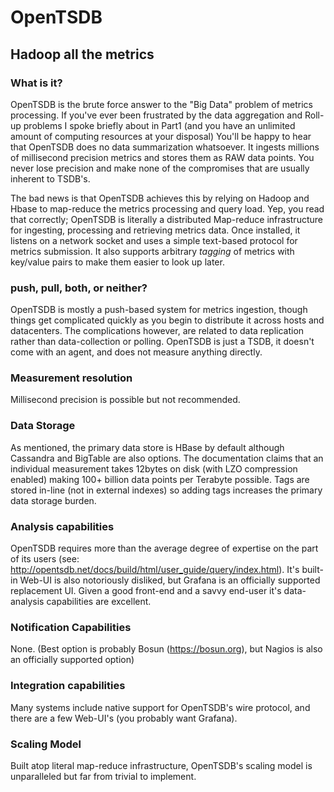 # OpenTSDB

## Hadoop all the metrics

### What is it? 
OpenTSDB is the brute force answer to the "Big Data" problem of metrics
processing. If you've ever been frustrated by the data aggregation and Roll-up
problems I spoke briefly about in Part1 (and you have an unlimited amount of
computing resources at your disposal) You'll be happy to hear that OpenTSDB does
no data summarization whatsoever. It ingests millions of millisecond precision
metrics and stores them as RAW data points. You never lose precision and
make none of the compromises that are usually inherent to TSDB's.

The bad news is that OpenTSDB achieves this by relying on Hadoop and Hbase to
map-reduce the metrics processing and query load. Yep, you read that correctly;
OpenTSDB is literally a distributed Map-reduce infrastructure for ingesting,
processing and retrieving metrics data. Once installed, it listens on a network
socket and uses a simple text-based protocol for metrics submission. It also
supports arbitrary *tagging* of metrics with key/value pairs to make them
easier to look up later.

### push, pull, both, or neither?
OpenTSDB is mostly a push-based system for metrics ingestion, though things get
complicated quickly as you begin to distribute it across hosts and datacenters.
The complications however, are related to data replication rather than
data-collection or polling. OpenTSDB is just a TSDB, it doesn't come with an
agent, and does not measure anything directly.

### Measurement resolution 
Millisecond precision is possible but not recommended.

### Data Storage 
As mentioned, the primary data store is HBase by default although Cassandra and
BigTable are also options. The documentation claims that an individual
measurement takes 12bytes on disk (with LZO compression enabled) making 100+
billion data points per Terabyte possible. Tags are stored in-line (not in
external indexes) so adding tags increases the primary data storage burden.

### Analysis capabilities
OpenTSDB requires more than the average degree of expertise on the part of its
users (see: http://opentsdb.net/docs/build/html/user_guide/query/index.html).
It's built-in Web-UI is also notoriously disliked, but Grafana is an officially
supported replacement UI. Given a good front-end and a savvy end-user it's
data-analysis capabilities are excellent.

### Notification Capabilities
None. (Best option is probably Bosun (https://bosun.org), but Nagios is also an
officially supported option)

### Integration capabilities
Many systems include native support for OpenTSDB's wire protocol, and there are
a few Web-UI's (you probably want Grafana).

### Scaling Model
Built atop literal map-reduce infrastructure, OpenTSDB's scaling model is
unparalleled but far from trivial to implement.
